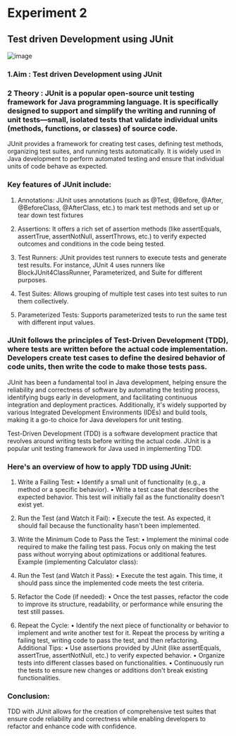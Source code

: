 # Experiment 2
## Test driven Development using JUnit

![image](https://github.com/22bdo10074/Semester_4-Practicals/assets/142095565/55691d82-c4d4-436e-9656-987df4330d11)


### 1.Aim :  Test driven Development using JUnit

### 2 Theory :  JUnit is a popular open-source unit testing framework for Java programming language. It is specifically designed to support and simplify the writing and running of unit tests—small, isolated tests that validate individual units (methods, functions, or classes) of source code.
JUnit provides a framework for creating test cases, defining test methods, organizing test suites, and running tests automatically. It is widely used in Java development to perform automated testing and ensure that individual units of code behave as expected.

### Key features of JUnit include:
1.	Annotations: JUnit uses annotations (such as @Test, @Before, @After, @BeforeClass, @AfterClass, etc.) to mark test methods and set up or tear down test fixtures

2.	Assertions: It offers a rich set of assertion methods (like assertEquals, assertTrue, assertNotNull, assertThrows, etc.) to verify expected outcomes and 
    conditions in the code being tested.
   
3.	Test Runners: JUnit provides test runners to execute tests and generate test results. For instance, JUnit 4 uses runners like BlockJUnit4ClassRunner, 
     Parameterized, and Suite for different purposes.
	
4.	Test Suites: Allows grouping of multiple test cases into test suites to run them collectively.
   
5.	Parameterized Tests: Supports parameterized tests to run the same test with different input values.
   
### JUnit follows the principles of Test-Driven Development (TDD), where tests are written before the actual code implementation. Developers create test cases to define the desired behavior of code units, then write the code to make those tests pass.

JUnit has been a fundamental tool in Java development, helping ensure the reliability and correctness of software by automating the testing process, identifying bugs early in development, and facilitating continuous integration and deployment practices. Additionally, it's widely supported by various Integrated Development Environments (IDEs) and build tools, making it a go-to choice for Java developers for unit testing.

Test-Driven Development (TDD) is a software development practice that revolves around writing tests before writing the actual code. JUnit is a popular unit testing framework for Java used in implementing TDD.

### Here's an overview of how to apply TDD using JUnit:

1. Write a Failing Test:
•	Identify a small unit of functionality (e.g., a method or a specific behavior).
•	Write a test case that describes the expected behavior. This test will initially fail as the functionality doesn't exist yet.

2. Run the Test (and Watch it Fail):
•	Execute the test. As expected, it should fail because the functionality hasn't been implemented.
3. Write the Minimum Code to Pass the Test:
•	Implement the minimal code required to make the failing test pass. Focus only on making the test pass without worrying about optimizations or additional features.
Example (implementing Calculator class): 
4. Run the Test (and Watch it Pass):
•	Execute the test again. This time, it should pass since the implemented code meets the test criteria.
5. Refactor the Code (if needed):
•	Once the test passes, refactor the code to improve its structure, readability, or performance while ensuring the test still passes.
6. Repeat the Cycle:
•	Identify the next piece of functionality or behavior to implement and write another test for it. Repeat the process by writing a failing test, writing code to pass the test, and then refactoring.
Additional Tips:
•	Use assertions provided by JUnit (like assertEquals, assertTrue, assertNotNull, etc.) to verify expected behavior.
•	Organize tests into different classes based on functionalities.
•	Continuously run the tests to ensure new changes or additions don't break existing functionalities.

### Conclusion:
TDD with JUnit allows for the creation of comprehensive test suites that ensure code reliability and correctness while enabling developers to refactor and enhance code with confidence.

